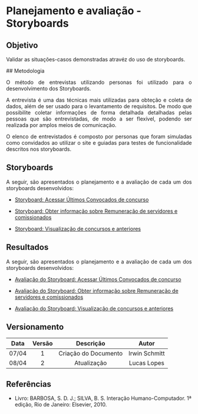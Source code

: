 # Planejamento e avaliação - Storyboards

## Objetivo

<p align = "justify"> Validar as situações-casos  demonstradas atravéz do uso de storyboards.</p>
## Metodologia

<p align = "justify">O método de entrevistas utilizando personas foi utilizado para o desenvolvimento dos  Storyboards. </p>
<p align = "justify">A entrevista é uma das técnicas mais utilizadas para obteção e  coleta de dados, além de ser usado para  o levantamento de requisitos. De modo que possibilite coletar informações de forma detalhada detalhadas pelas pessoas que são entrevistadas, de modo a ser flexível, podendo ser realizada por amplos meios de comunicação.</p>
<p align = "justify">O elenco de entrevistados é composto por personas que foram simuladas como convidados ao utilizar o  site e guiadas  para testes de funcionalidade descritos nos storyboards.</p>

## Storyboards

<p align = "justify">A seguir, são  apresentados o planejamento e a avaliação de cada um dos storyboards desenvolvidos:</p>

- <p><a href="../storyboard_1">Storyboard: Acessar Últimos Convocados de concurso</a></p>
- <p><a href="../storyboard_2">Storyboard: Obter informação sobre Remuneração de servidores e comissionados</a></p>
- <p><a href="../storyboard_3">Storyboard: Visualização de concursos e anteriores</a></p>

## Resultados

<p align = "justify">A seguir, são  apresentados o planejamento e a avaliação de cada um dos storyboards desenvolvidos:</p>

- <p><a href="../storyboard_1_av_">Avaliação do Storyboard: Acessar Últimos Convocados de concurso</a></p>
- <p><a href="../storyboard_2_av">Avaliação do Storyboard: Obter informação sobre Remuneração de servidores e comissionados</a></p>
- <p><a href="../storyboard_3_av">Avaliação do Storyboard: Visualização de concursos e anteriores</a></p>



## Versionamento

| Data | Versão |           Descrição             |    Autor    |
|:----:|:------:|:-------------------------------:|:-----------:|
|07/04 |1     |     Criação do Documento        | Irwin Schmitt |
|08/04 |2     |     Atualização         | Lucas Lopes  |

## Referências
- Livro: BARBOSA, S. D. J.; SILVA, B. S. Interação Humano-Computador. 1ª edição, Rio de Janeiro: Elsevier, 2010.